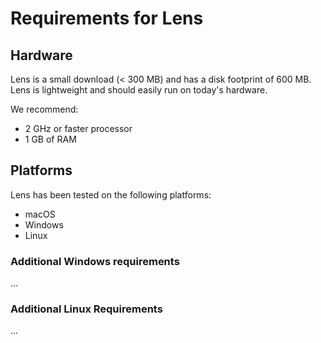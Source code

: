 # Requirements for Lens

## Hardware

Lens is a small download (< 300 MB) and has a disk footprint of 600 MB. Lens is lightweight and should easily run on today's hardware.

We recommend:

* 2 GHz or faster processor
* 1 GB of RAM

## Platforms

Lens has been tested on the following platforms:

* macOS
* Windows
* Linux

### Additional Windows requirements

...

### Additional Linux Requirements

...
